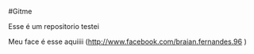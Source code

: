 #Gitme

Esse é um repositorio testei

Meu face é esse aquiiii (http://www.facebook.com/braian.fernandes.96 ) 
